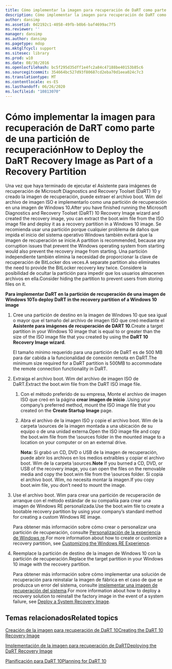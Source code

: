 ```yaml
---
title: Cómo implementar la imagen para recuperación de DaRT como parte de una partición de recuperación
description: Cómo implementar la imagen para recuperación de DaRT como parte de una partición de recuperación
author: dansimp
ms.assetid: 0d2192c1-4058-49fb-b0b6-baf4699ac7f5
ms.reviewer: ''
manager: dansimp
ms.author: dansimp
ms.pagetype: mdop
ms.mktglfcycl: support
ms.sitesec: library
ms.prod: w10
ms.date: 08/30/2016
ms.openlocfilehash: bc5f295d35dff1e4fc2a84c47188be40153b85c6
ms.sourcegitcommit: 354664bc527d93f80687cd2eba70d1eea024c7c3
ms.translationtype: MT
ms.contentlocale: es-ES
ms.lasthandoff: 06/26/2020
ms.locfileid: "10813070"
---
```

# <span data-ttu-id="6517f-103">Cómo implementar la imagen para recuperación de DaRT como parte de una partición de recuperación</span><span class="sxs-lookup"><span data-stu-id="6517f-103">How to Deploy the DaRT Recovery Image as Part of a Recovery Partition</span></span>


<span data-ttu-id="6517f-104">Una vez que haya terminado de ejecutar el Asistente para imágenes de recuperación de Microsoft Diagnostics and Recovery Toolset (DaRT) 10 y creado la imagen de recuperación, puede extraer el archivo boot. Wim del archivo de imagen ISO e implementarlo como una partición de recuperación en una imagen de Windows 10.</span><span class="sxs-lookup"><span data-stu-id="6517f-104">After you have finished running the Microsoft Diagnostics and Recovery Toolset (DaRT) 10 Recovery Image wizard and created the recovery image, you can extract the boot.wim file from the ISO image file and deploy it as a recovery partition in a Windows 10 image.</span></span> <span data-ttu-id="6517f-105">Se recomienda usar una partición porque cualquier problema de daños que impida el inicio del sistema operativo Windows también evitará que la imagen de recuperación se inicie.</span><span class="sxs-lookup"><span data-stu-id="6517f-105">A partition is recommended, because any corruption issues that prevent the Windows operating system from starting would also prevent the recovery image from starting.</span></span> <span data-ttu-id="6517f-106">Una partición independiente también elimina la necesidad de proporcionar la clave de recuperación de BitLocker dos veces.</span><span class="sxs-lookup"><span data-stu-id="6517f-106">A separate partition also eliminates the need to provide the BitLocker recovery key twice.</span></span> <span data-ttu-id="6517f-107">Considere la posibilidad de ocultar la partición para impedir que los usuarios almacenen archivos en ella.</span><span class="sxs-lookup"><span data-stu-id="6517f-107">Consider hiding the partition to prevent users from storing files on it.</span></span>

**<span data-ttu-id="6517f-108">Para implementar DaRT en la partición de recuperación de una imagen de Windows 10</span><span class="sxs-lookup"><span data-stu-id="6517f-108">To deploy DaRT in the recovery partition of a Windows 10 image</span></span>**

1.  <span data-ttu-id="6517f-109">Cree una partición de destino en la imagen de Windows 10 que sea igual o mayor que el tamaño del archivo de imagen ISO que creó mediante el **Asistente para imágenes de recuperación de DART 10**.</span><span class="sxs-lookup"><span data-stu-id="6517f-109">Create a target partition in your Windows 10 image that is equal to or greater than the size of the ISO image file that you created by using the **DaRT 10 Recovery Image wizard**.</span></span>

    <span data-ttu-id="6517f-110">El tamaño mínimo requerido para una partición de DaRT es de 500 MB para dar cabida a la funcionalidad de conexión remota en DaRT.</span><span class="sxs-lookup"><span data-stu-id="6517f-110">The minimum size required for a DaRT partition is 500MB to accommodate the remote connection functionality in DaRT.</span></span>

2.  <span data-ttu-id="6517f-111">Extraiga el archivo boot. Wim del archivo de imagen ISO de DaRT.</span><span class="sxs-lookup"><span data-stu-id="6517f-111">Extract the boot.wim file from the DaRT ISO image file.</span></span>

    1.  <span data-ttu-id="6517f-112">Con el método preferido de su empresa, Monte el archivo de imagen ISO que creó en la página **crear imagen de inicio** .</span><span class="sxs-lookup"><span data-stu-id="6517f-112">Using your company’s preferred method, mount the ISO image file that you created on the **Create Startup Image** page.</span></span>

    2.  <span data-ttu-id="6517f-113">Abra el archivo de la imagen ISO y copie el archivo boot. Wim de la carpeta \\sources de la imagen montada a una ubicación de su equipo o de una unidad externa.</span><span class="sxs-lookup"><span data-stu-id="6517f-113">Open the ISO image file and copy the boot.wim file from the \\sources folder in the mounted image to a location on your computer or on an external drive.</span></span>

        <span data-ttu-id="6517f-114">**Nota:**  Si grabó un CD, DVD o USB de la imagen de recuperación, puede abrir los archivos en los medios extraíbles y copiar el archivo boot. Wim de la carpeta \\sources.</span><span class="sxs-lookup"><span data-stu-id="6517f-114">**Note** If you burned a CD, DVD, or USB of the recovery image, you can open the files on the removable media and copy the boot.wim file from the \\sources folder.</span></span> <span data-ttu-id="6517f-115">Si copia el archivo boot. Wim, no necesita montar la imagen.</span><span class="sxs-lookup"><span data-stu-id="6517f-115">If you copy boot.wim file, you don’t need to mount the image.</span></span>

         

3.  <span data-ttu-id="6517f-116">Use el archivo boot. Wim para crear una partición de recuperación de arranque con el método estándar de su compañía para crear una imagen de Windows RE personalizada.</span><span class="sxs-lookup"><span data-stu-id="6517f-116">Use the boot.wim file to create a bootable recovery partition by using your company’s standard method for creating a custom Windows RE image.</span></span>

    <span data-ttu-id="6517f-117">Para obtener más información sobre cómo crear o personalizar una partición de recuperación, consulte [Personalización de la experiencia de Windows re](https://go.microsoft.com/fwlink/?LinkId=214222).</span><span class="sxs-lookup"><span data-stu-id="6517f-117">For more information about how to create or customize a recovery partition, see [Customizing the Windows RE Experience](https://go.microsoft.com/fwlink/?LinkId=214222).</span></span>

4.  <span data-ttu-id="6517f-118">Reemplace la partición de destino de la imagen de Windows 10 con la partición de recuperación.</span><span class="sxs-lookup"><span data-stu-id="6517f-118">Replace the target partition in your Windows 10 image with the recovery partition.</span></span>

    <span data-ttu-id="6517f-119">Para obtener más información sobre cómo implementar una solución de recuperación para reinstalar la imagen de fábrica en el caso de que se produzca un error del sistema, consulte [implementar una imagen de recuperación del sistema](https://go.microsoft.com/fwlink/?LinkId=214221).</span><span class="sxs-lookup"><span data-stu-id="6517f-119">For more information about how to deploy a recovery solution to reinstall the factory image in the event of a system failure, see [Deploy a System Recovery Image](https://go.microsoft.com/fwlink/?LinkId=214221).</span></span>

## <span data-ttu-id="6517f-120">Temas relacionados</span><span class="sxs-lookup"><span data-stu-id="6517f-120">Related topics</span></span>


[<span data-ttu-id="6517f-121">Creación de la imagen para recuperación de DaRT 10</span><span class="sxs-lookup"><span data-stu-id="6517f-121">Creating the DaRT 10 Recovery Image</span></span>](creating-the-dart-10-recovery-image.md)

[<span data-ttu-id="6517f-122">Implementación de la imagen para recuperación de DaRT</span><span class="sxs-lookup"><span data-stu-id="6517f-122">Deploying the DaRT Recovery Image</span></span>](deploying-the-dart-recovery-image-dart-10.md)

[<span data-ttu-id="6517f-123">Planificación para DaRT 10</span><span class="sxs-lookup"><span data-stu-id="6517f-123">Planning for DaRT 10</span></span>](planning-for-dart-10.md)

 

 





